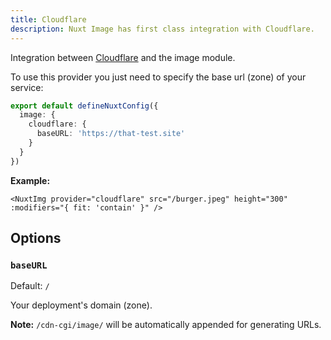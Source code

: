 ```yaml
---
title: Cloudflare
description: Nuxt Image has first class integration with Cloudflare.
---
```


Integration between [Cloudflare](https://developers.cloudflare.com/images/) and the image module.

To use this provider you just need to specify the base url (zone) of your service:

```ts [nuxt.config.ts]
export default defineNuxtConfig({
  image: {
    cloudflare: {
      baseURL: 'https://that-test.site'
    }
  }
})
```

**Example:**

```vue
<NuxtImg provider="cloudflare" src="/burger.jpeg" height="300" :modifiers="{ fit: 'contain' }" />
```

## Options

### `baseURL`

Default: `/`

Your deployment's domain (zone).

**Note:** `/cdn-cgi/image/` will be automatically appended for generating URLs.
